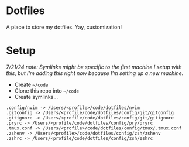 # Dotfiles
A place to store my dotfiles. Yay, customization!

# Setup
_7/21/24 note: Symlinks might be specific to the first machine I setup with this, but I'm adding this right now because I'm setting up a new machine._
- Create `~/code`
- Clone this repo into `~/code`
- Create symlinks...

```
.config/nvim -> /Users/<profile>/code/dotfiles/nvim
.gitconfig -> /Users/<profile/code/dotfiles/config/git/gitconfig
.gitignore -> /Users/<profile/code/dotfiles/config/git/gitignore
.pryrc -> /Users/<profile/code/dotfiles/config/pry/pryrc
.tmux.conf -> /Users/<profile>/code/dotfiles/config/tmux/.tmux.conf
.zshenv -> /Users/<profile>/code/dotfiles/config/zsh/zshenv
.zshrc -> /Users/<profile/code/dotfiles/config/zsh/zshrc
```
